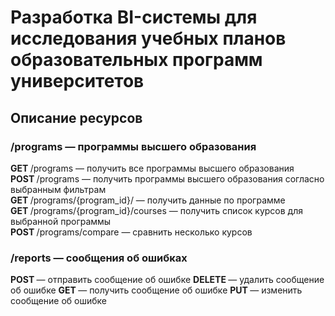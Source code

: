 # Разработка BI-системы для исследования учебных планов образовательных программ университетов
## Описание ресурсов
### /programs — программы высшего образования
<b> GET </b> /programs — получить все программы высшего образования <br>
<b> POST </b> /programs — получить программы высшего образования согласно выбранным фильтрам <br>
<b> GET </b> /programs/{program_id}/ — получить данные по программе <br>
<b> GET </b> /programs/{program_id}/courses — получить список курсов для выбранной программы <br>
<b> POST </b> /programs/compare — сравнить несколько курсов <br>

### /reports — сообщения об ошибках
<b> POST </b> — отправить сообщение об ошибке
<b> DELETE </b> — удалить сообщение об ошибке
<b> GET </b> — получить сообщение об ошибке
<b> PUT </b> — изменить сообщение об ошибке
